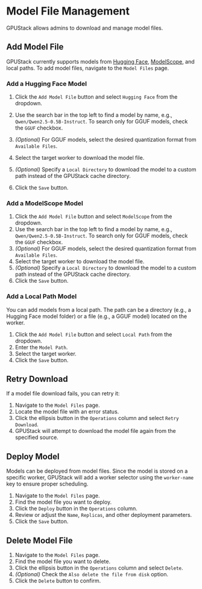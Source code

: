 # Model File Management

GPUStack allows admins to download and manage model files.

## Add Model File

GPUStack currently supports models from [Hugging Face](https://huggingface.co), [ModelScope](https://modelscope.cn), and local paths. To add model files, navigate to the `Model Files` page.

### Add a Hugging Face Model

1. Click the `Add Model File` button and select `Hugging Face` from the dropdown.
2. Use the search bar in the top left to find a model by name, e.g., `Qwen/Qwen2.5-0.5B-Instruct`. To search only for GGUF models, check the `GGUF` checkbox.

3. _(Optional)_ For GGUF models, select the desired quantization format from `Available Files`.
4. Select the target worker to download the model file.
5. _(Optional)_ Specify a `Local Directory` to download the model to a custom path instead of the GPUStack cache directory.
6. Click the `Save` button.

### Add a ModelScope Model

1. Click the `Add Model File` button and select `ModelScope` from the dropdown.
2. Use the search bar in the top left to find a model by name, e.g., `Qwen/Qwen2.5-0.5B-Instruct`. To search only for GGUF models, check the `GGUF` checkbox.
3. _(Optional)_ For GGUF models, select the desired quantization format from `Available Files`.
4. Select the target worker to download the model file.
5. _(Optional)_ Specify a `Local Directory` to download the model to a custom path instead of the GPUStack cache directory.
6. Click the `Save` button.

### Add a Local Path Model

You can add models from a local path. The path can be a directory (e.g., a Hugging Face model folder) or a file (e.g., a GGUF model) located on the worker.

1. Click the `Add Model File` button and select `Local Path` from the dropdown.
2. Enter the `Model Path`.
3. Select the target worker.
4. Click the `Save` button.

## Retry Download

If a model file download fails, you can retry it:

1. Navigate to the `Model Files` page.
2. Locate the model file with an error status.
3. Click the ellipsis button in the `Operations` column and select `Retry Download`.
4. GPUStack will attempt to download the model file again from the specified source.

## Deploy Model

Models can be deployed from model files. Since the model is stored on a specific worker, GPUStack will add a worker selector using the `worker-name` key to ensure proper scheduling.

1. Navigate to the `Model Files` page.
2. Find the model file you want to deploy.
3. Click the `Deploy` button in the `Operations` column.
4. Review or adjust the `Name`, `Replicas`, and other deployment parameters.
5. Click the `Save` button.

## Delete Model File

1. Navigate to the `Model Files` page.
2. Find the model file you want to delete.
3. Click the ellipsis button in the `Operations` column and select `Delete`.
4. _(Optional)_ Check the `Also delete the file from disk` option.
5. Click the `Delete` button to confirm.
